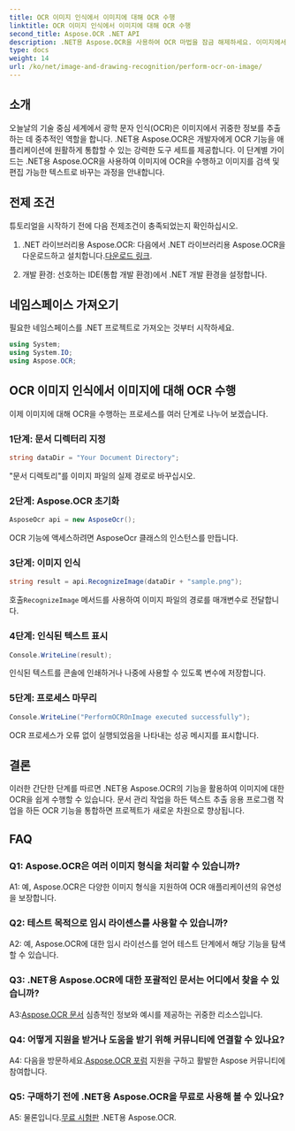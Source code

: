 ```yaml
---
title: OCR 이미지 인식에서 이미지에 대해 OCR 수행
linktitle: OCR 이미지 인식에서 이미지에 대해 OCR 수행
second_title: Aspose.OCR .NET API
description: .NET용 Aspose.OCR을 사용하여 OCR 마법을 잠금 해제하세요. 이미지에서 텍스트를 쉽게 추출할 수 있습니다. 원활한 통합을 위한 튜토리얼을 살펴보세요.
type: docs
weight: 14
url: /ko/net/image-and-drawing-recognition/perform-ocr-on-image/
---
```

## 소개

오늘날의 기술 중심 세계에서 광학 문자 인식(OCR)은 이미지에서 귀중한 정보를 추출하는 데 중추적인 역할을 합니다. .NET용 Aspose.OCR은 개발자에게 OCR 기능을 애플리케이션에 원활하게 통합할 수 있는 강력한 도구 세트를 제공합니다. 이 단계별 가이드는 .NET용 Aspose.OCR을 사용하여 이미지에 OCR을 수행하고 이미지를 검색 및 편집 가능한 텍스트로 바꾸는 과정을 안내합니다.

## 전제 조건

튜토리얼을 시작하기 전에 다음 전제조건이 충족되었는지 확인하십시오.

1.  .NET 라이브러리용 Aspose.OCR: 다음에서 .NET 라이브러리용 Aspose.OCR을 다운로드하고 설치합니다.[다운로드 링크](https://releases.aspose.com/ocr/net/).

2. 개발 환경: 선호하는 IDE(통합 개발 환경)에서 .NET 개발 환경을 설정합니다.

## 네임스페이스 가져오기

필요한 네임스페이스를 .NET 프로젝트로 가져오는 것부터 시작하세요.

```csharp
using System;
using System.IO;
using Aspose.OCR;
```

## OCR 이미지 인식에서 이미지에 대해 OCR 수행

이제 이미지에 대해 OCR을 수행하는 프로세스를 여러 단계로 나누어 보겠습니다.

### 1단계: 문서 디렉터리 지정

```csharp
string dataDir = "Your Document Directory";
```

"문서 디렉토리"를 이미지 파일의 실제 경로로 바꾸십시오.

### 2단계: Aspose.OCR 초기화

```csharp
AsposeOcr api = new AsposeOcr();
```

OCR 기능에 액세스하려면 AsposeOcr 클래스의 인스턴스를 만듭니다.

### 3단계: 이미지 인식

```csharp
string result = api.RecognizeImage(dataDir + "sample.png");
```

 호출`RecognizeImage` 메서드를 사용하여 이미지 파일의 경로를 매개변수로 전달합니다.

### 4단계: 인식된 텍스트 표시

```csharp
Console.WriteLine(result);
```

인식된 텍스트를 콘솔에 인쇄하거나 나중에 사용할 수 있도록 변수에 저장합니다.

### 5단계: 프로세스 마무리

```csharp
Console.WriteLine("PerformOCROnImage executed successfully");
```

OCR 프로세스가 오류 없이 실행되었음을 나타내는 성공 메시지를 표시합니다.

## 결론

이러한 간단한 단계를 따르면 .NET용 Aspose.OCR의 기능을 활용하여 이미지에 대한 OCR을 쉽게 수행할 수 있습니다. 문서 관리 작업을 하든 텍스트 추출 응용 프로그램 작업을 하든 OCR 기능을 통합하면 프로젝트가 새로운 차원으로 향상됩니다.

## FAQ

### Q1: Aspose.OCR은 여러 이미지 형식을 처리할 수 있습니까?

A1: 예, Aspose.OCR은 다양한 이미지 형식을 지원하여 OCR 애플리케이션의 유연성을 보장합니다.

### Q2: 테스트 목적으로 임시 라이센스를 사용할 수 있습니까?

A2: 예, Aspose.OCR에 대한 임시 라이선스를 얻어 테스트 단계에서 해당 기능을 탐색할 수 있습니다.

### Q3: .NET용 Aspose.OCR에 대한 포괄적인 문서는 어디에서 찾을 수 있습니까?

 A3:[Aspose.OCR 문서](https://reference.aspose.com/ocr/net/) 심층적인 정보와 예시를 제공하는 귀중한 리소스입니다.

### Q4: 어떻게 지원을 받거나 도움을 받기 위해 커뮤니티에 연결할 수 있나요?

 A4: 다음을 방문하세요.[Aspose.OCR 포럼](https://forum.aspose.com/c/ocr/16) 지원을 구하고 활발한 Aspose 커뮤니티에 참여합니다.

### Q5: 구매하기 전에 .NET용 Aspose.OCR을 무료로 사용해 볼 수 있나요?

 A5: 물론입니다.[무료 시험판](https://releases.aspose.com/) .NET용 Aspose.OCR.